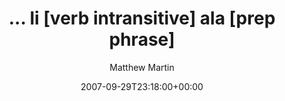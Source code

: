 ---
title: '... li [verb intransitive] ala [prep phrase]'
posts: 4
hash: 't891'
author: 'Matthew Martin'
date: 2007-09-29T23:18:00+00:00
sources:
  - http://forums.tokipona.org/viewtopic.php%3Ft=891.html
---